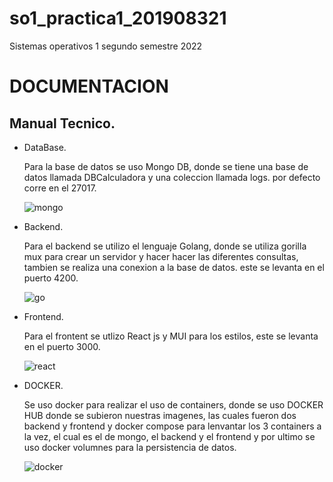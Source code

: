 # so1_practica1_201908321
Sistemas operativos 1 segundo semestre 2022

# DOCUMENTACION

## Manual Tecnico.

- DataBase.

    Para la base de datos se uso Mongo DB, donde se tiene una base de datos llamada DBCalculadora y una coleccion llamada logs. por defecto corre en el 27017.

    ![mongo](https://victorroblesweb.es/wp-content/uploads/2016/11/mongodb.png)
- Backend.

    Para el backend se utilizo el lenguaje Golang, donde se utiliza gorilla mux para crear un servidor y hacer hacer las diferentes consultas, tambien se realiza una conexion a la base de datos. este se levanta en el  puerto 4200.

    ![go](https://mug-it.org.ar/multimedios//imgs/17582_620.jpg)
- Frontend.

    Para el frontent se utlizo React js y MUI para los estilos, este se levanta en el puerto 3000.

    ![react](https://upload.wikimedia.org/wikipedia/commons/1/18/React_Native_Logo.png)
- DOCKER.

    Se uso docker para realizar el uso de containers, donde se uso DOCKER HUB donde se subieron nuestras imagenes, las cuales fueron dos backend y frontend y docker compose para lenvantar los 3 containers a la vez, el cual es el de mongo, el backend y el frontend y por ultimo se uso docker volumnes para la persistencia de datos.

    ![docker](https://d1.awsstatic.com/acs/characters/Logos/Docker-Logo_Horizontel_279x131.b8a5c41e56b77706656d61080f6a0217a3ba356d.png)    
